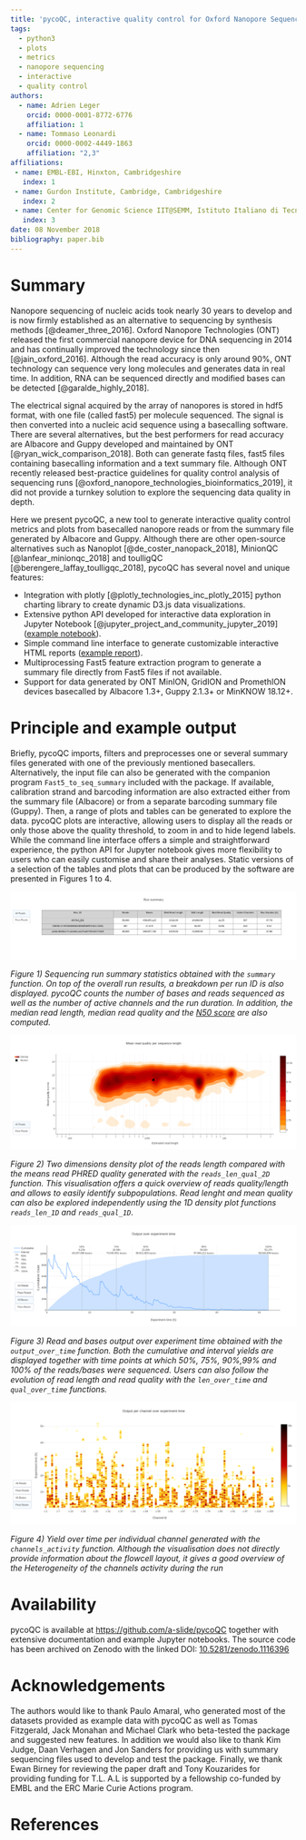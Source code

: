```yaml
---
title: 'pycoQC, interactive quality control for Oxford Nanopore Sequencing '
tags:
  - python3
  - plots
  - metrics
  - nanopore sequencing 
  - interactive
  - quality control
authors:
  - name: Adrien Leger
    orcid: 0000-0001-8772-6776
    affiliation: 1
  - name: Tommaso Leonardi
    orcid: 0000-0002-4449-1863
    affiliation: "2,3"
affiliations:
 - name: EMBL-EBI, Hinxton, Cambridgeshire
   index: 1
 - name: Gurdon Institute, Cambridge, Cambridgeshire
   index: 2
 - name: Center for Genomic Science IIT@SEMM, Istituto Italiano di Tecnologia (IIT), Milan, Italy
   index: 3
date: 08 November 2018
bibliography: paper.bib
---
```


# Summary

Nanopore sequencing of nucleic acids took nearly 30 years to develop and is now firmly established as an alternative to sequencing by synthesis methods [@deamer_three_2016]. Oxford Nanopore Technologies (ONT) released the first commercial nanopore device for DNA sequencing in 2014 and has continually improved the technology since then [@jain_oxford_2016]. Although the read accuracy is only around 90%, ONT technology can sequence very long molecules and generates data in real time. In addition, RNA can be sequenced directly and modified bases can be detected [@garalde_highly_2018].

The electrical signal acquired by the array of nanopores is stored in hdf5 format, with one file (called fast5) per molecule sequenced. The signal is then converted into a nucleic acid sequence using a basecalling software. There are several alternatives, but the best performers for read accuracy are Albacore and Guppy developed and maintained by ONT [@ryan_wick_comparison_2018]. Both can generate fastq files, fast5 files containing basecalling information and a text summary file. Although ONT recently released best-practice guidelines for quality control analysis of sequencing runs [@oxford_nanopore_technologies_bioinformatics_2019], it did not provide a turnkey solution to explore the sequencing data quality in depth.

Here we present pycoQC, a new tool to generate interactive quality control metrics and plots from basecalled nanopore reads or from the summary file generated by Albacore and Guppy. Although there are other open-source alternatives such as Nanoplot [@de_coster_nanopack_2018], MinionQC [@lanfear_minionqc_2018] and toulligQC [@berengere_laffay_toulligqc_2018], pycoQC has several novel and unique features:

* Integration with plotly [@plotly_technologies_inc_plotly_2015] python charting library to create dynamic D3.js data visualizations.
* Extensive python API developed for interactive data exploration in Jupyter Notebook [@jupyter_project_and_community_jupyter_2019] ([example notebook](https://a-slide.github.io/pycoQC/pycoQC_usage.html)).
* Simple command line interface to generate customizable interactive HTML reports ([example report](https://a-slide.github.io/pycoQC/pycoQC_Albacore-2.1.10_basecall-1D-DNA.htmll)).
* Multiprocessing Fast5 feature extraction program to generate a summary file directly from Fast5 files if not available.
* Support for data generated by ONT MinION, GridION and PromethION devices basecalled by Albacore 1.3+, Guppy 2.1.3+ or MinKNOW 18.12+. 

# Principle and example output

Briefly, pycoQC imports, filters and preprocesses one or several summary files generated with one of the previously mentioned basecallers. Alternatively, the input file can also be generated with the companion program `Fast5_to_seq_summary` included with the package. If available, calibration strand and barcoding information are also extracted either from the summary file (Albacore) or from a separate barcoding summary file (Guppy). Then, a range of plots and tables can be generated to explore the data. pycoQC plots are interactive, allowing users to display all the reads or only those above the quality threshold, to zoom in and to hide legend labels. While the command line interface offers a simple and straightforward experience, the python API for Jupyter notebook gives more flexibility to users who can easily customise and share their analyses. Static versions of a selection of the tables and plots that can be produced by the software are presented in Figures 1 to 4.

![](pictures/summary.png)

*Figure 1) Sequencing run summary statistics obtained with the `summary` function. On top of the overall run results, a breakdown per run ID is also displayed. pycoQC counts the number of bases and reads sequenced as well as the number of active channels and the run duration. In addition, the median read length, median read quality and the [N50 score](https://en.wikipedia.org/wiki/N50,_L50,_and_related_statistics#N50) are also computed.*

![](pictures/reads_qual_len_2D_example.png)

*Figure 2) Two dimensions density plot of the reads length compared with the means read PHRED quality generated with the `reads_len_qual_2D` function. This visualisation offers a quick overview of reads quality/length and allows to easily identify subpopulations. Read lenght and mean quality can also be explored independently using the 1D density plot functions `reads_len_1D`  and `reads_qual_1D`*.   

![](pictures/output_over_time.png)

*Figure 3) Read and bases output over experiment time obtained with the `output_over_time` function. Both the cumulative and interval yields are displayed together with time points at which 50%, 75%, 90%,99% and 100% of the reads/bases were sequenced. Users can also follow the evolution of read length and read quality with the `len_over_time` and `qual_over_time` functions.*

![](pictures/channels_activity.png)

*Figure 4) Yield over time per individual channel generated with the `channels_activity` function. Although the  visualisation does not directly provide information about the flowcell layout, it gives a good overview of the Heterogeneity of the channels activity during the run*

# Availability

pycoQC is available at https://github.com/a-slide/pycoQC together with extensive documentation and example Jupyter notebooks. The source code has been archived on Zenodo with the linked DOI: [10.5281/zenodo.1116396](https://doi.org/10.5281/zenodo.1116396)

# Acknowledgements

The authors would like to thank Paulo Amaral, who generated most of the datasets provided as example data with pycoQC as well as Tomas Fitzgerald, Jack Monahan and Michael Clark who beta-tested the package and suggested new features. In addition we would also like to thank Kim Judge, Daan Verhagen and Jon Sanders for providing us with summary sequencing files used to develop and test the package. Finally, we thank Ewan Birney for reviewing the paper draft and Tony Kouzarides for providing funding for T.L. A.L is supported by a fellowship co-funded by EMBL and the ERC Marie Curie Actions program. 

# References
